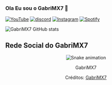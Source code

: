 ### Ola Eu sou o GabriMX7 👏

[![YouTube](https://img.shields.io/badge/YouTube-FF0000?style=for-the-badge&logo=youtube&logoColor=white)](https://youtube.com/@GabriMX7)
[![discord](https://img.shields.io/badge/Discord-7289DA?style=for-the-badge&logo=discord&logoColor=white)](https://discord.gg/cHDTJGXrvJ)
[![lnstagram](https://img.shields.io/badge/Instagram-E4405F?style=for-the-badge&logo=instagram&logoColor=white)](https://instagram.com/gabrimx7?igshid=YmMyMTA2M2Y=)
[![Spotify](https://img.shields.io/badge/Spotify-1ED760?&style=for-the-badge&logo=spotify&logoColor=white)](https://open.spotify.com/user/31mojyts442bkh4uvlla3yyfmi6u?si=bRDU1DSASqWgSdYcJCOAtA&utm_source=copy-link)


![GabriMX7 GitHub stats](https://github-readme-stats.vercel.app/api?username=GabriMX7&show_icons=true&theme=radical)

## Rede Social do GabriMX7

<div align="center">

  ![Snake animation](https://github.com/danielbped/danielbped/blob/output/github-contribution-grid-snake.svg)

  

</div>

<div align="center">

  <p> GabriMX7 </p>

  <p>Créditos: <a href="https://github.com/GabriMX7/github-readme-stats"></a><a href="https://github.com/rafaballerini">GabriMX7</a></p>

</div>
